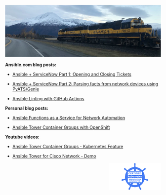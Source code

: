 ![](https://github.com/colin-mccarthy/colin-mccarthy/blob/main/train.jpg)








**Ansible.com blog posts:**

* [Ansible + ServiceNow Part 1: Opening and Closing Tickets](https://www.ansible.com/blog/ansible-servicenow-opening-and-closing-tickets)
* [Ansible + ServiceNow Part 2: Parsing facts from network devices using PyATS/Genie](https://www.ansible.com/blog/ansible-servicenow-part-2-parsing-facts-from-network-devices-using-pyats/genie)

* [Ansible Linting with GitHub Actions](https://www.ansible.com/blog/ansible-linting-with-github-actions)

**Personal blog posts:**

* [Ansible Functions as a Service for Network Automation](https://www.thenetwork.engineer/blog/ansible-functions-as-a-service)

* [Ansible Tower Container Groups with OpenShift](https://www.thenetwork.engineer/blog/ansible-tower-container-groups-with-openshift)

**Youtube videos:** 


* [Ansible Tower Container Groups - Kubernetes Feature](https://www.youtube.com/watch?v=fBNTYOovtkI&t=9s)

* [Ansible Tower for Cisco Network - Demo](https://www.youtube.com/watch?v=5xpYV_jWtLE)



<img align="right" height="88" src="https://github.com/colin-mccarthy/colin-mccarthy/blob/main/CKAD.png"></code>
